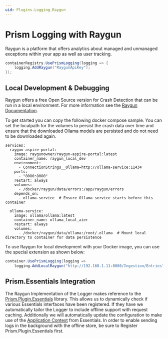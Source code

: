 ```yaml
---
uid: Plugins.Logging.Raygun
---
```


# Prism Logging with Raygun

Raygun is a platform that offers analytics about managed and unmanaged exceptions within your app as well as user tracking.

```cs
containerRegistry.UsePrismLogging(logging => {
    logging.AddRaygun("RaygunApiKey");
});
```

## Local Development &amp; Debugging

Raygun offers a free Open Source version for Crash Detection that can be run in a local environment. For more information see the [Raygun Documentation](https://raygun.com/documentation/product-guides/crash-reporting/local-docker-setup/).

To get started you can copy the following docker compose sample. You can set the localpath for the volumes to persist the crash data over time and ensure that the downloaded Ollama models are persisted and do not need to be downloaded again.

```docker
services:
  raygun-aspire-portal:
    image: raygunowner/raygun-aspire-portal:latest
    container_name: raygun_local_dev
    environment:
      - ConnectionStrings__Ollama=http://ollama-service:11434
    ports:
      - "8080:8080"
    restart: always
    volumes:
      - /docker/raygun/data/errors:/app/raygun/errors
    depends_on:
      - ollama-service  # Ensure Ollama service starts before this container

  ollama-service:
    image: ollama/ollama:latest
    container_name: ollama_local_aier
    restart: always
    volumes:
      - /docker/raygun/data/ollama:/root/.ollama  # Mount local directory to container for data persistence
```

To use Raygun for local development with your Docker image, you can use the special extension as shown below:

```cs
container.UsePrismLogging(logging =>
    logging.AddLocalRaygun("http://192.168.1.11:8080/Ingestion/Entries"));
```

## Prism.Essentials Integration

The Raygun Implementation of the Logger makes reference to the [Prism.Plugin.Essentials](xref:Plugins.Essentials.GettingStarted) library. This allows us to dynamically check if various Essentials interfaces have been registered. If they have we automatically tailor the Logger to include offline support with request caching. Additionally we will automatically update the configuration to make use of the [Application Context](xref:Plugins.Essentials.ApplicationModel.AppContext) from Essentials. In order to enable sending logs in the background with the offline store, be sure to Register Prism.Plugin.Essentials first.
